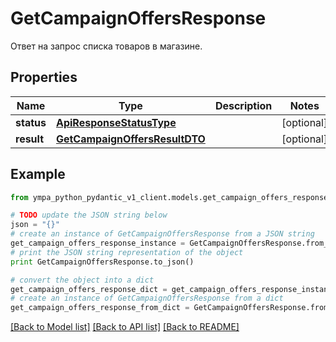 # GetCampaignOffersResponse

Ответ на запрос списка товаров в магазине.

## Properties
Name | Type | Description | Notes
------------ | ------------- | ------------- | -------------
**status** | [**ApiResponseStatusType**](ApiResponseStatusType.md) |  | [optional] 
**result** | [**GetCampaignOffersResultDTO**](GetCampaignOffersResultDTO.md) |  | [optional] 

## Example

```python
from ympa_python_pydantic_v1_client.models.get_campaign_offers_response import GetCampaignOffersResponse

# TODO update the JSON string below
json = "{}"
# create an instance of GetCampaignOffersResponse from a JSON string
get_campaign_offers_response_instance = GetCampaignOffersResponse.from_json(json)
# print the JSON string representation of the object
print GetCampaignOffersResponse.to_json()

# convert the object into a dict
get_campaign_offers_response_dict = get_campaign_offers_response_instance.to_dict()
# create an instance of GetCampaignOffersResponse from a dict
get_campaign_offers_response_from_dict = GetCampaignOffersResponse.from_dict(get_campaign_offers_response_dict)
```
[[Back to Model list]](../README.md#documentation-for-models) [[Back to API list]](../README.md#documentation-for-api-endpoints) [[Back to README]](../README.md)


